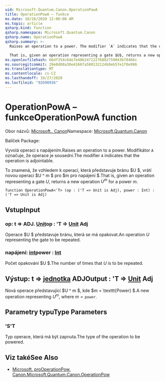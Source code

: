 ```yaml
---
uid: Microsoft.Quantum.Canon.OperationPowA
title: OperationPowA – funkce
ms.date: 10/26/2020 12:00:00 AM
ms.topic: article
qsharp.kind: function
qsharp.namespace: Microsoft.Quantum.Canon
qsharp.name: OperationPowA
qsharp.summary: >-
  Raises an operation to a power. The modifier `A` indicates that the operation is adjointable.

  That is, given an operation representing a gate $U$, returns a new operation $U^m$ for a power $m$.
ms.openlocfilehash: 66df354c6de7e48624712276882759043b78466c
ms.sourcegitcommit: 29e0d88a30e4166fa580132124b0eb57e1f0e986
ms.translationtype: MT
ms.contentlocale: cs-CZ
ms.lasthandoff: 10/27/2020
ms.locfileid: "92698936"
---
```

# <a name="operationpowa-function"></a><span data-ttu-id="834b6-102">OperationPowA – funkce</span><span class="sxs-lookup"><span data-stu-id="834b6-102">OperationPowA function</span></span>

<span data-ttu-id="834b6-103">Obor názvů: [Microsoft.. Canon](xref:Microsoft.Quantum.Canon)</span><span class="sxs-lookup"><span data-stu-id="834b6-103">Namespace: [Microsoft.Quantum.Canon](xref:Microsoft.Quantum.Canon)</span></span>

<span data-ttu-id="834b6-104">Balíček [](https://nuget.org/packages/)</span><span class="sxs-lookup"><span data-stu-id="834b6-104">Package: [](https://nuget.org/packages/)</span></span>


<span data-ttu-id="834b6-105">Vyvolá operaci s napájením.</span><span class="sxs-lookup"><span data-stu-id="834b6-105">Raises an operation to a power.</span></span>
<span data-ttu-id="834b6-106">Modifikátor `A` označuje, že operace je sousední.</span><span class="sxs-lookup"><span data-stu-id="834b6-106">The modifier `A` indicates that the operation is adjointable.</span></span>

<span data-ttu-id="834b6-107">To znamená, že vzhledem k operaci, která představuje bránu $U $, vrátí novou operaci $U ^ m $ pro $m pro napájení $.</span><span class="sxs-lookup"><span data-stu-id="834b6-107">That is, given an operation representing a gate $U$, returns a new operation $U^m$ for a power $m$.</span></span>

```qsharp
function OperationPowA<'T> (op : ('T => Unit is Adj), power : Int) : ('T => Unit is Adj)
```


## <a name="input"></a><span data-ttu-id="834b6-108">Vstup</span><span class="sxs-lookup"><span data-stu-id="834b6-108">Input</span></span>

### <a name="op--t--unit-adj"></a><span data-ttu-id="834b6-109">op: t => ADJ. [Unit](xref:microsoft.quantum.lang-ref.unit)</span><span class="sxs-lookup"><span data-stu-id="834b6-109">op : 'T => [Unit](xref:microsoft.quantum.lang-ref.unit) Adj</span></span>

<span data-ttu-id="834b6-110">Operace $U $ představuje bránu, která se má opakovat.</span><span class="sxs-lookup"><span data-stu-id="834b6-110">An operation $U$ representing the gate to be repeated.</span></span>


### <a name="power--int"></a><span data-ttu-id="834b6-111">napájení: [int](xref:microsoft.quantum.lang-ref.int)</span><span class="sxs-lookup"><span data-stu-id="834b6-111">power : [Int](xref:microsoft.quantum.lang-ref.int)</span></span>

<span data-ttu-id="834b6-112">Počet opakování $U $.</span><span class="sxs-lookup"><span data-stu-id="834b6-112">The number of times that $U$ is to be repeated.</span></span>



## <a name="output--t--unit-adj"></a><span data-ttu-id="834b6-113">Výstup: t => [jednotka](xref:microsoft.quantum.lang-ref.unit) ADJ</span><span class="sxs-lookup"><span data-stu-id="834b6-113">Output : 'T => [Unit](xref:microsoft.quantum.lang-ref.unit) Adj</span></span>

<span data-ttu-id="834b6-114">Nová operace představující $U ^ m $, kde $m = \texttt{Power} $.</span><span class="sxs-lookup"><span data-stu-id="834b6-114">A new operation representing $U^m$, where $m = \texttt{power}$.</span></span>

## <a name="type-parameters"></a><span data-ttu-id="834b6-115">Parametry typu</span><span class="sxs-lookup"><span data-stu-id="834b6-115">Type Parameters</span></span>

### <a name="t"></a><span data-ttu-id="834b6-116">'S</span><span class="sxs-lookup"><span data-stu-id="834b6-116">'T</span></span>

<span data-ttu-id="834b6-117">Typ operace, která má být zapnuta.</span><span class="sxs-lookup"><span data-stu-id="834b6-117">The type of the operation to be powered.</span></span>

## <a name="see-also"></a><span data-ttu-id="834b6-118">Viz také</span><span class="sxs-lookup"><span data-stu-id="834b6-118">See Also</span></span>

- [<span data-ttu-id="834b6-119">Microsoft. proOperationPow. Canon.</span><span class="sxs-lookup"><span data-stu-id="834b6-119">Microsoft.Quantum.Canon.OperationPow</span></span>](xref:Microsoft.Quantum.Canon.OperationPow)